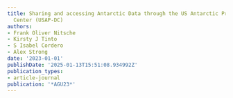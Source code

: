 ```yaml
---
title: Sharing and accessing Antarctic Data through the US Antarctic Program Data
  Center (USAP-DC)
authors:
- Frank Oliver Nitsche
- Kirsty J Tinto
- S Isabel Cordero
- Alex Strong
date: '2023-01-01'
publishDate: '2025-01-13T15:51:08.934992Z'
publication_types:
- article-journal
publication: '*AGU23*'
---
```

